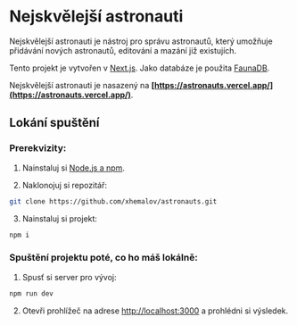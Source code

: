 # Nejskvělejší astronauti

Nejskvělejší astronauti je nástroj pro správu astronautů, který umožňuje přidávání nových astronautů, editování a mazání již existujích.

Tento projekt je vytvořen v [Next.js](https://nextjs.org/). Jako databáze je použita [FaunaDB](https://fauna.com/).

Nejskvělejší astronauti je nasazený na **[https://astronauts.vercel.app/](https://astronauts.vercel.app/)**.

## Lokání spuštění

### Prerekvizity:

1. Nainstaluj si [Node.js a npm](https://www.parse-error.cz/nodejs-tutorial/1/co-je-to-nodejs-instalace).

2. Naklonojuj si repozitář:

```bash
git clone https://github.com/xhemalov/astronauts.git
```

3. Nainstaluj si projekt:

```bash
npm i
```

### Spuštění projektu poté, co ho máš lokálně:

1. Spusť si server pro vývoj:

```bash
npm run dev
```

2. Otevři prohlížeč na adrese [http://localhost:3000](http://localhost:3000) a prohlédni si výsledek.
